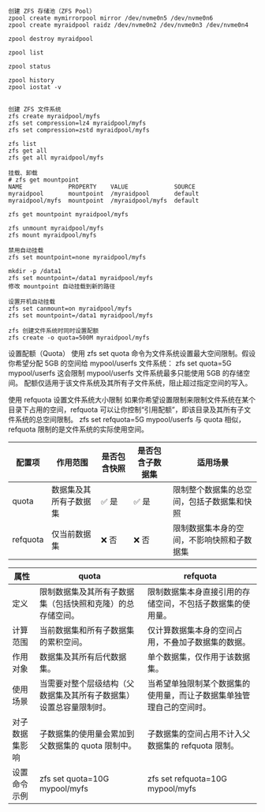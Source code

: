 ```
创建 ZFS 存储池（ZFS Pool）
zpool create mymirrorpool mirror /dev/nvme0n5 /dev/nvme0n6
zpool create myraidpool raidz /dev/nvme0n2 /dev/nvme0n3 /dev/nvme0n4

zpool destroy myraidpool

zpool list

zpool status

zpool history
zpool iostat -v


创建 ZFS 文件系统
zfs create myraidpool/myfs
zfs set compression=lz4 myraidpool/myfs
zfs set compression=zstd myraidpool/myfs

zfs list
zfs get all
zfs get all myraidpool/myfs
```


```
挂载、卸载
# zfs get mountpoint
NAME             PROPERTY    VALUE             SOURCE
myraidpool       mountpoint  /myraidpool       default
myraidpool/myfs  mountpoint  /myraidpool/myfs  default

zfs get mountpoint myraidpool/myfs

zfs unmount myraidpool/myfs
zfs mount myraidpool/myfs

禁用自动挂载
zfs set mountpoint=none myraidpool/myfs

mkdir -p /data1
zfs set mountpoint=/data1 myraidpool/myfs
修改 mountpoint 自动挂载到新的路径

设置开机自动挂载
zfs set canmount=on myraidpool/myfs
zfs set mountpoint=/data1 myraidpool/myfs
```

```
zfs 创建文件系统时同时设置配额
zfs create -o quota=500M myraidpool/myfs
```

设置配额（Quota）
使用 zfs set quota 命令为文件系统设置最大空间限制。假设你希望分配 5GB 的空间给 mypool/userfs 文件系统：
zfs set quota=5G mypool/userfs
这会限制 mypool/userfs 文件系统最多只能使用 5GB 的存储空间。
配额仅适用于该文件系统及其所有子文件系统，阻止超过指定空间的写入。

使用 refquota 设置文件系统大小限制
如果你希望设置限制来限制文件系统在某个目录下占用的空间，refquota 可以让你控制“引用配额”，即该目录及其所有子文件系统的总空间限制。
zfs set refquota=5G mypool/userfs
与 quota 相似，refquota 限制的是文件系统的实际使用空间。

| 配置项 | 作用范围	| 是否包含快照	| 是否包含子数据集	| 适用场景 |
| - | -	| -	| -	| - |
| quota	| 数据集及其所有子数据集	| ✅ 是	| ✅ 是	| 限制整个数据集的总空间，包括子数据集和快照 |
| refquota	| 仅当前数据集	| ❌ 否	| ❌ 否	| 限制数据集本身的空间，不影响快照和子数据集 |



| 属性 | quota | refquota |
| - | - | - |
定义 | 限制数据集及其所有子数据集（包括快照和克隆）的总存储空间。 | 限制数据集本身直接引用的存储空间，不包括子数据集的使用量。 |
计算范围 | 当前数据集和所有子数据集的累积空间。 | 仅计算数据集本身的空间占用，不叠加子数据集的数据。 |
作用对象 | 数据集及其所有后代数据集。 | 单个数据集，仅作用于该数据集。 |
使用场景 | 当需要对整个层级结构（父数据集及其所有子数据集）设置总容量限制时。 | 当希望单独限制某个数据集的使用量，而让子数据集单独管理自己的空间时。 |
对子数据集影响 | 子数据集的使用量会累加到父数据集的 quota 限制中。 | 子数据集的空间占用不计入父数据集的 refquota 限制。 |
设置命令示例 | zfs set quota=10G mypool/myfs | zfs set refquota=10G mypool/myfs |

